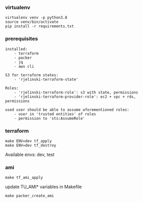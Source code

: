 ### virtualenv
```
virtualenv venv -p python3.8
source venv/bin/activate
pip install -r requirements.txt
```
### prerequisites
```
installed:
    - terraform
    - packer
    - jq
    - aws cli

S3 for terraform states:
    - 'rjelinski-terraform-state'

Roles:
    - 'rjelinski-terraform-role': s3 with state, permissions
    - 'rjelinski-terraform-provider-role': ec2 + vpc + rds, permissions 

used user should be able to assume aforementioned roles: 
    - user in 'trusted entities' of roles
    - permission to 'sts:AssumeRole'
```

### terraform
```
make ENV=dev tf_apply
make ENV=dev tf_destroy
```
Available envs: dev, test

### ami
```
make tf_ami_apply
```
update TU_AMI* variables in Makefile
```
make packer_create_ami
```
